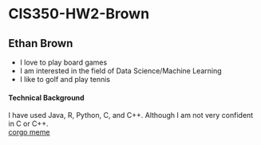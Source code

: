 # CIS350-HW2-Brown
## Ethan Brown
* I love to play board games
* I am interested in the field of Data Science/Machine Learning
* I like to golf and play tennis
#### Technical Background
I have used Java, R, Python, C, and C++. Although I am not very confident in C or C++. \
[corgo meme](http://justsomething.co/wp-content/uploads/2018/09/20-hilarious-corgi-memes-proving-they-were-sent-from-heaven-to-put-a-smile-on-our-face-01-1.jpg)
